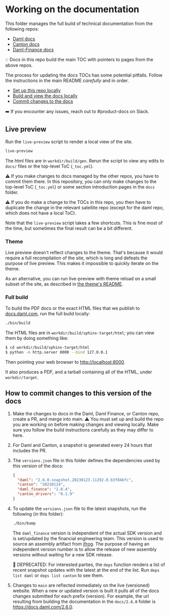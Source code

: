 # Working on the documentation

This folder manages the full build of technical documentation from the following repos:

* [Daml docs](https://github.com/digital-asset/daml/tree/main/docs)
* [Canton docs](https://github.com/DACH-NY/canton/tree/main/docs)
* [Daml-Finance docs](https://github.com/digital-asset/daml-finance/tree/main/docs)

:bulb: Docs in this repo build the main TOC with pointers to pages from the above repos.

The process for updating the docs TOCs has some potential pitfalls. Follow the instructions in the main README *carefully* and in order.

* [Set up this repo locally](https://github.com/digital-asset/docs.daml.com#setting-up-this-repo-locally)
* [Build and view the docs locally](#live-preview)
* [Commit changes to the docs](#how-to-commit-changes-to-the-docs)

:arrow_right: If you encounter any issues, reach out to #product-docs on Slack.

## Live preview

Run the `live-preview` script to render a local view of the site.

```zsh
live-preview
```

The html files are in `workdir/build/gen`. Rerun the script to view any edits to `docs/` files or the top-level ToC (`_toc.yml`).

:warning: If you make changes to docs managed by the other repos, you have to commit them there. In this repository, you can only make changes to the top-level ToC (`_toc.yml`) or some section introduction pages in the `docs` folder.

:warning: If you do make a change to the TOCs in this repo, you then have to duplicate the change in the relevant satellite repo (except for the daml repo, which does not have a local ToC).

Note that the `live-preview` script takes a few shortcuts. This is fine most of the time, but sometimes the final result can be a bit different.

### Theme

Live preview doesn't reflect changes to the theme. That's because it would
require a full recompilation of the site, which is long and defeats the purpose
of live preview. This makes it impossible to quickly iterate on the theme.

As an alternative, you can run live-preview with theme reload on a small subset
of the site, as described in [the theme's README](../../theme/README.md).

### Full build

To build the PDF docs or the exact HTML files that we publish to [docs.daml.com](https://docs.daml.com), run the full build locally:

```zsh
./bin/build
```

The HTML files are in `workdir/build/sphinx-target/html`; you can view them
by doing something like:

```zsh
$ cd workdir/build/sphinx-target/html
$ python -m http.server 8000 --bind 127.0.0.1
```

Then pointing your web browser to [http://localhost:8000](http://localhost:8000).

It also produces a PDF, and a tarball containing all of the HTML, under `workdir/target`.

## How to commit changes to this version of the docs

1. Make the changes to docs in the Daml, Daml Finance, or Canton repo, create a PR, and merge into
   main.
   :warning: You must set up and build the repo you are working on before making changes and viewing
   locally. Make sure you follow the build instructions carefully as they may differ to here.
2. For Daml and Canton, a snapshot is generated every 24 hours that includes the PR.
3. The `versions.json` file in this folder defines the dependencies used by this version of the
   docs:

   ```json
   {
     "daml": "2.6.0-snapshot.20230123.11292.0.b3f84bfc",
     "canton": "20230124",
     "daml_finance": "1.0.4",
     "canton_drivers": "0.1.9"
   }
   ```

4. To update the `versions.json` file to the latest snapshots, run the following (in this folder):

   ```sh
   ./bin/bump
   ```

   The `daml_finance` version is independent of the actual SDK version and is set/updated by the
   financial engineering team. This version is used to source an assembly artifact from
   [jfrog](https://digitalasset.jfrog.io/ui/repos/tree/General/assembly/daml-finance). The purpose
   of having an independent version number is to allow the release of new assembly versions without
   waiting for a new SDK release.

   :information_desk_person: DEPRECATED: For interested parties, the `deps` function renders a list
   of recent snapshot updates with the latest at the end of the list. Run `deps list daml` or
   `deps list canton` to see them.

5. Changes to `main` are reflected immediately on the live (versioned) website. When a new or
   updated version is built it pulls all of the docs changes submitted for each prefix (version).
   For example, the url resulting from building the documentation in the `docs/2.6.0` folder is
   https://docs.daml.com/2.6.0.
